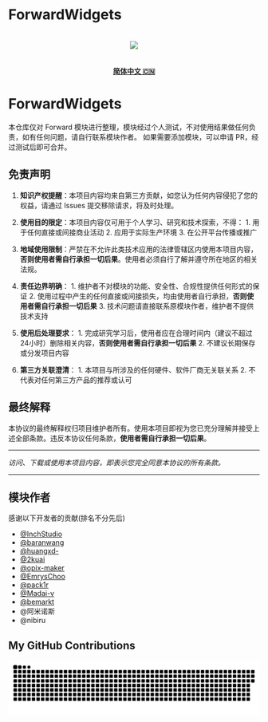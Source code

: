 # ForwardWidgets
<p align="center">
  <br>
  <img width="150" src="https://raw.githubusercontent.com/quantumultxx/FW-Widgets/refs/heads/main/icon/icon.PNG">
  <br>
  <br>
</p>

<div align=center>
    
[**简体中文 🇨🇳**](README.md)

</div>

# ForwardWidgets

本仓库仅对 Forward 模块进行整理，模块经过个人测试，不对使用结果做任何负责，如有任何问题，请自行联系模块作者。
如果需要添加模块，可以申请 PR，经过测试后即可合并。

## 免责声明

1. **知识产权提醒**：本项目内容均来自第三方贡献，如您认为任何内容侵犯了您的权益，请通过 Issues 提交移除请求，将及时处理。

2. **使用目的限定**：本项目内容仅可用于个人学习、研究和技术探索，不得：
	   1. 用于任何直接或间接商业活动
	   2. 应用于实际生产环境
	   3. 在公开平台传播或推广

3. **地域使用限制**：严禁在不允许此类技术应用的法律管辖区内使用本项目内容，**否则使用者需自行承担一切后果**。使用者必须自行了解并遵守所在地区的相关法规。

4. **责任边界明确**：
	   1. 维护者不对模块的功能、安全性、合规性提供任何形式的保证
	   2. 使用过程中产生的任何直接或间接损失，均由使用者自行承担，**否则使用者需自行承担一切后果**
	   3. 技术问题请直接联系原模块作者，维护者不提供技术支持

5. **使用后处理要求**：
	   1. 完成研究学习后，使用者应在合理时间内（建议不超过24小时）删除相关内容，**否则使用者需自行承担一切后果**
	   2. 不建议长期保存或分发项目内容

6. **第三方关联澄清**：
	   1. 本项目与所涉及的任何硬件、软件厂商无关联关系
	   2. 不代表对任何第三方产品的推荐或认可

## 最终解释

本协议的最终解释权归项目维护者所有。使用本项目即视为您已充分理解并接受上述全部条款。违反本协议任何条款，**使用者需自行承担一切后果**。

---

*访问、下载或使用本项目内容，即表示您完全同意本协议的所有条款。*

---
## 模块作者

感谢以下开发者的贡献(排名不分先后)

- [@InchStudio](https://github.com/InchStudio/ForwardWidgets)
- [@baranwang](https://github.com/baranwang/forward-widget)
- [@huangxd-](https://github.com/huangxd-/ForwardWidgets)
- [@2kuai](https://github.com/2kuai/ForwardWidgets)
- [@opix-maker](https://github.com/opix-maker/Forward)
- [@EmrysChoo](https://github.com/EmrysChoo/ForwardWidgets)
- [@pack1r](https://github.com/pack1r/ForwardWidgets)
- [@Madai-v](https://github.com/Madai-v/ForwardWidgets)
- [@bemarkt](https://github.com/bemarkt/scripts)
- @阿米诺斯
- @nibiru

## My GitHub Contributions

<div align="center"><img src="https://raw.githubusercontent.com/Achuan-2/Achuan-2/main/assets/github-contribution-grid-snake.svg" ></div>
